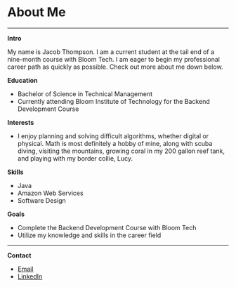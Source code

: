 # About Me
---
**Intro**

My name is Jacob Thompson. I am a current student at the tail end of a nine-month course with Bloom Tech. I am eager to begin my professional career path as quickly as possible. Check out more about me down below. 

**Education**
* Bachelor of Science in Technical Management
* Currently attending Bloom Institute of Technology for the Backend Development Course 

**Interests**
* I enjoy planning and solving difficult algorithms, whether digital or physical. Math is most definitely a hobby of mine, along with scuba diving, visiting the mountains, growing coral in my 200 gallon reef tank, and playing with my border collie, Lucy. 

**Skills**
* Java
* Amazon Web Services
* Software Design

**Goals**
* Complete the Backend Development Course with Bloom Tech
* Utilize my knowledge and skills in the career field
---
**Contact**
* [Email](mailto:admin@cloudhadoop.com "gmail")
* [LinkedIn](linkedin.com/in/jmthompson-dev "LinkedIn")
